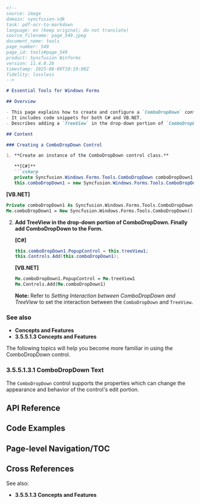 ```markdown
<!--
source: image
domain: syncfusion-sdk
task: pdf-ocr-to-markdown
language: en (keep original; do not translate)
source_filename: page_549.jpeg
document_name: tools
page_number: 549
page_id: tools#page_549
product: Syncfusion Winforms
version: 11.4.0.26
timestamp: 2025-08-09T10:19:08Z
fidelity: lossless
-->

# Essential Tools for Windows Forms

## Overview

- This page explains how to create and configure a `ComboDropDown` control in Windows Forms.
- It includes code snippets for both C# and VB.NET.
- Describes adding a `TreeView` in the drop-down portion of `ComboDropDown`.

## Content

### Creating a ComboDropDown Control

1. **Create an instance of the ComboDropDown control class.**

   **[C#]**
   ```csharp
   private Syncfusion.Windows.Forms.Tools.ComboDropDown comboDropDown1;
   this.comboDropDown1 = new Syncfusion.Windows.Forms.Tools.ComboDropDown();
   ```

   **[VB.NET]**
   ```vb
   Private comboDropDown1 As Syncfusion.Windows.Forms.Tools.ComboDropDown
   Me.comboDropDown1 = New Syncfusion.Windows.Forms.Tools.ComboDropDown()
   ```

2. **Add TreeView in the drop-down portion of ComboDropDown. Finally add ComboDropDown to the Form.**

   **[C#]**
   ```csharp
   this.comboDropDown1.PopupControl = this.treeView1;
   this.Controls.Add(this.comboDropDown1);
   ```

   **[VB.NET]**
   ```vb
   Me.comboDropDown1.PopupControl = Me.treeView1
   Me.Controls.Add(Me.comboDropDown1)
   ```

   **Note:** Refer to *Setting Interaction between ComboDropDown and TreeView* to set the interaction between the `ComboDropDown` and `TreeView`.

### See also

- **Concepts and Features**
- **3.5.5.1.3 Concepts and Features**

The following topics will help you become more familiar in using the ComboDropDown control.

### 3.5.5.1.3.1 ComboDropDown Text

The `ComboDropDown` control supports the properties which can change the appearance and behavior of the control's edit portion.

## API Reference

## Code Examples

## Page-level Navigation/TOC

## Cross References

See also:
- **3.5.5.1.3 Concepts and Features**

<!-- tags: [WindowsForms, Tools, ComboDropDown, TreeView, Syncfusion, Winforms] keywords: [ComboDropDown, TreeView, pop-up control, edit portion, appearance, behavior] -->
```